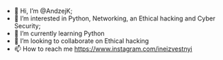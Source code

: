- 👋 Hi, I’m @AndzejK;
- 👀 I’m interested in Python, Networking, an Ethical hacking and Cyber Security;
- 🌱 I’m currently learning Python
- 💞️ I’m looking to collaborate on Ethical hacking
- 📫 How to reach me https://www.instagram.com/ineizvestnyi

<!---
AndzejK/AndzejK is a ✨ special ✨ repository because its `README.md` (this file) appears on your GitHub profile.
You can click the Preview link to take a look at your changes.
--->
